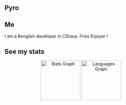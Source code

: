 ## Pyro

## Me

I am a Benglain developer in CSharp.
Fries Enjoyer !

## See my stats
<div align="center">
  <img src="https://github-readme-stats.vercel.app/api?username=Pyro2840&show_icons=true&theme=dark" height="130" alt="Stats Graph">
  <img src="https://github-readme-stats.vercel.app/api/top-langs?username=Pyro2840&locale=en&hide_title=false&layout=compact&card_width=320&langs_count=5&theme=dark&hide_border=false" height="130" alt="Languages Graph">
</div>
